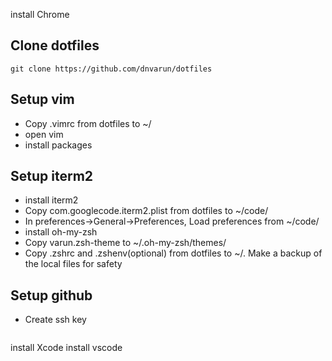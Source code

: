 install Chrome


## Clone dotfiles
```
git clone https://github.com/dnvarun/dotfiles
```
## Setup vim
- Copy .vimrc from dotfiles to ~/
- open vim 
- install packages

## Setup iterm2
- install iterm2
- Copy com.googlecode.iterm2.plist from dotfiles to ~/code/
- In preferences->General->Preferences, Load preferences from ~/code/
- install oh-my-zsh
- Copy varun.zsh-theme to ~/.oh-my-zsh/themes/
- Copy .zshrc and .zshenv(optional) from dotfiles to ~/. Make a backup of the local files for safety

## Setup github
- Create ssh key
```

```

install Xcode
install vscode

